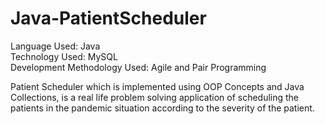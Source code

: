# Java-PatientScheduler
Language Used:  Java <br>
Technology Used:  MySQL <br>
Development Methodology Used:  Agile and Pair Programming <br>

Patient Scheduler which is implemented using OOP Concepts and Java Collections, is a real life problem solving application of scheduling the patients in the pandemic situation according to the severity of the patient.

